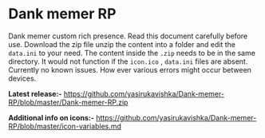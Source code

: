 # Dank memer RP
 Dank memer custom rich presence. Read this document carefully before use.
Download the zip file unzip the content into a folder and edit the `data.ini` to your need. The content inside the `.zip` needs to be in the same directory.  It would not function if the `icon.ico` , `data.ini` files are absent.  Currently no known issues. How ever various errors might occur between devices.

**Latest release:-** https://github.com/yasirukavishka/Dank-memer-RP/blob/master/Dank-memer-RP.zip

**Additional info on icons:-** https://github.com/yasirukavishka/Dank-memer-RP/blob/master/icon-variables.md
